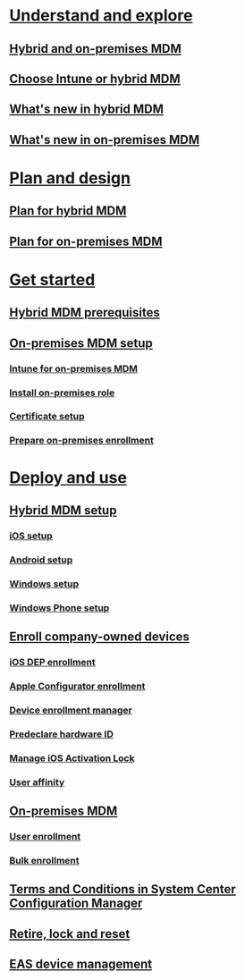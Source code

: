# [Understand and explore](understand/manage-mobile-devices-with-on-premises-infrastructure.md)
## [Hybrid and on-premises MDM](understand/manage-mobile-devices-with-on-premises-infrastructure.md)
## [Choose Intune or hybrid MDM](understand/choose-between-standalone-intune-and-hybrid-mobile-device-management.md)
## [What's new in hybrid MDM](understand/whats-new-in-hybrid-mobile-device-management.md)
## [What's new in on-premises MDM](understand/TBD.md)
# [Plan and design](plan-design/hybrid-mobile-device-management.md)
## [Plan for hybrid MDM](plan-design/hybrid-mobile-device-management.md)
## [Plan for on-premises MDM](plan-design/plan-for-on-premises-mobile-device-management.md)
# [Get started](get-started/TBD.md)
## [Hybrid MDM prerequisites](get-started/set-up-device-enrollment-for-on-premises-mobile-device-management.md)
## [On-premises MDM setup](get-started/set-up-device-enrollment-for-on-premises-mobile-device-management.md)
### [Intune for on-premises MDM](get-started/set-up-a-microsoft-intune-subscription-for-on-premises-mobile-device-management.md)
### [Install on-premises role](get-started/install-site-system-roles-for-on-premises-mobile-device-management.md)
### [Certificate setup](get-started/set-up-certificates-for-trusted-communications-for-on-premises-mobile-device-management.md)
### [Prepare on-premises enrollment](get-started/preparation-steps-for-on-premises-mobile-device-management.md)
# [Deploy and use](set-up-ios-hybrid-device-management.md)
## [Hybrid MDM setup](deploy-use/TBD.md)
### [iOS setup](deploy-use/set-up-ios-hybrid-device-management.md)
### [Android setup](deploy-use/set-up-android-hybrid-device-management.md)
### [Windows setup](deploy-use/set-up-windows-hybrid-device-management.md)
### [Windows Phone setup](deploy-use/set-up-windows-phone-hybrid-enrollment.md)
## [Enroll company-owned devices](deploy-use/enroll-company-owned-devices.md)
### [iOS DEP enrollment](deploy-use/ios-device-enrollment-program-for-hybrid.md)
### [Apple Configurator enrollment](deploy-use/ios-hybrid-enrollment-using-apple-configurator.md)
### [Device enrollment manager](deploy-use/enroll-devices-with-device-enrollment-manager.md)
### [Predeclare hardware ID](deploy-use/predeclare-devices-with-imei-or-ios-serial-numbers.md)
### [Manage iOS Activation Lock](deploy-use/manage-ios-activation-lock.md)
### [User affinity](deploy-use/user-affinity-for-hybrid-managed-devices.md)
## [On-premises MDM](deploy-use/enroll-devices-for-on-premises-mobile-device-management.md)
### [User enrollment](deploy-use/how-users-enroll-devices-with-on-premises-mobile-device-management.md)
### [Bulk enrollment](deploy-use/bulk-enroll-devices-with-on-premises-mobile-device-management.md)
## [Terms and Conditions in System Center Configuration Manager](deploy-use/terms-and-conditions.md)
## [Retire, lock and reset](deploy-use/protect-data-with-wipe-lock-or-passcode-reset.md)
## [EAS device management](deploy-use/manage-mobile-devices-with-exchange-activesync.md)
